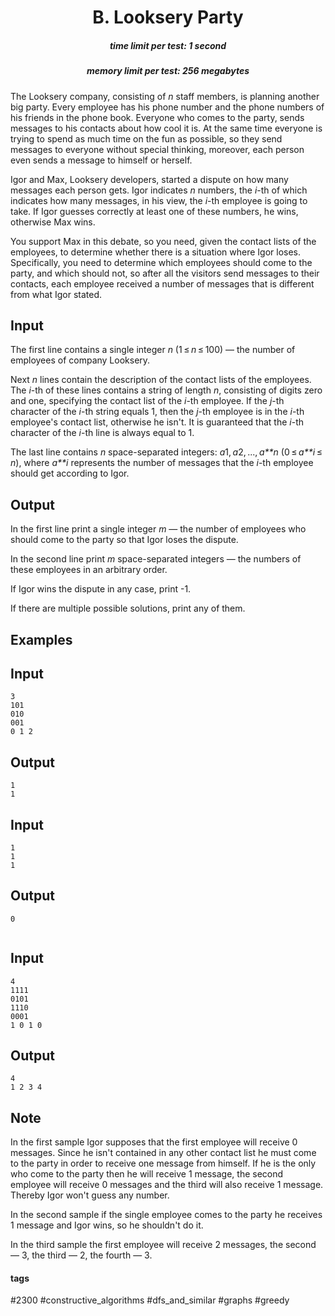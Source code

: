 <h1 style='text-align: center;'> B. Looksery Party</h1>

<h5 style='text-align: center;'>time limit per test: 1 second</h5>
<h5 style='text-align: center;'>memory limit per test: 256 megabytes</h5>

The Looksery company, consisting of *n* staff members, is planning another big party. Every employee has his phone number and the phone numbers of his friends in the phone book. Everyone who comes to the party, sends messages to his contacts about how cool it is. At the same time everyone is trying to spend as much time on the fun as possible, so they send messages to everyone without special thinking, moreover, each person even sends a message to himself or herself.

Igor and Max, Looksery developers, started a dispute on how many messages each person gets. Igor indicates *n* numbers, the *i*-th of which indicates how many messages, in his view, the *i*-th employee is going to take. If Igor guesses correctly at least one of these numbers, he wins, otherwise Max wins.

You support Max in this debate, so you need, given the contact lists of the employees, to determine whether there is a situation where Igor loses. Specifically, you need to determine which employees should come to the party, and which should not, so after all the visitors send messages to their contacts, each employee received a number of messages that is different from what Igor stated.

## Input

The first line contains a single integer *n* (1 ≤ *n* ≤ 100) — the number of employees of company Looksery.

Next *n* lines contain the description of the contact lists of the employees. The *i*-th of these lines contains a string of length *n*, consisting of digits zero and one, specifying the contact list of the *i*-th employee. If the *j*-th character of the *i*-th string equals 1, then the *j*-th employee is in the *i*-th employee's contact list, otherwise he isn't. It is guaranteed that the *i*-th character of the *i*-th line is always equal to 1.

The last line contains *n* space-separated integers: *a*1, *a*2, ..., *a**n* (0 ≤ *a**i* ≤ *n*), where *a**i* represents the number of messages that the *i*-th employee should get according to Igor.

## Output

In the first line print a single integer *m* — the number of employees who should come to the party so that Igor loses the dispute.

In the second line print *m* space-separated integers — the numbers of these employees in an arbitrary order.

If Igor wins the dispute in any case, print -1.

If there are multiple possible solutions, print any of them.

## Examples

## Input


```
3  
101  
010  
001  
0 1 2  

```
## Output


```
1  
1   

```
## Input


```
1  
1  
1  

```
## Output


```
0  
  

```
## Input


```
4  
1111  
0101  
1110  
0001  
1 0 1 0  

```
## Output


```
4  
1 2 3 4   

```
## Note

In the first sample Igor supposes that the first employee will receive 0 messages. Since he isn't contained in any other contact list he must come to the party in order to receive one message from himself. If he is the only who come to the party then he will receive 1 message, the second employee will receive 0 messages and the third will also receive 1 message. Thereby Igor won't guess any number.

In the second sample if the single employee comes to the party he receives 1 message and Igor wins, so he shouldn't do it.

In the third sample the first employee will receive 2 messages, the second — 3, the third — 2, the fourth — 3.



#### tags 

#2300 #constructive_algorithms #dfs_and_similar #graphs #greedy 